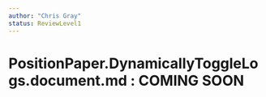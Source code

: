 ```yaml
---
author: "Chris Gray"
status: ReviewLevel1
---
```


# PositionPaper.DynamicallyToggleLogs.document.md  : COMING SOON

